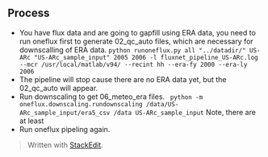 ## Process
- You have flux data and are going to gapfill using ERA data, you need to run oneflux first to generate 02_qc_auto files, which are necessary for downscalling of ERA data. 
  `python runoneflux.py all "../datadir/" US-ARc "US-ARc_sample_input" 2005 2006 -l fluxnet_pipeline_US-ARc.log --mcr /usr/local/matlab/v94/ --recint hh --era-fy 2000 --era-ly 2006`
- The pipeline will stop cause there are no ERA data yet, but the 02_qc_auto will appear.
- Run downscaling to get 06_meteo_era files.
  ` python -m oneflux.downscaling.rundownscaling /data/US-ARc_sample_input/era5_csv /data US-ARc_sample_input`
  Note, there are at least 
- Run oneflux pipeling again. 


> Written with [StackEdit](https://stackedit.io/).
<!--stackedit_data:
eyJoaXN0b3J5IjpbLTEyOTA3OTI5NDMsLTE4OTYzMzIzNjBdfQ
==
-->